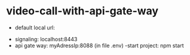 # video-call-with-api-gate-way
- default local url:
+ signaling: localhost:8443
+ api gate way: myAdressIp:8088 (in file .env)
-start project: npm start
